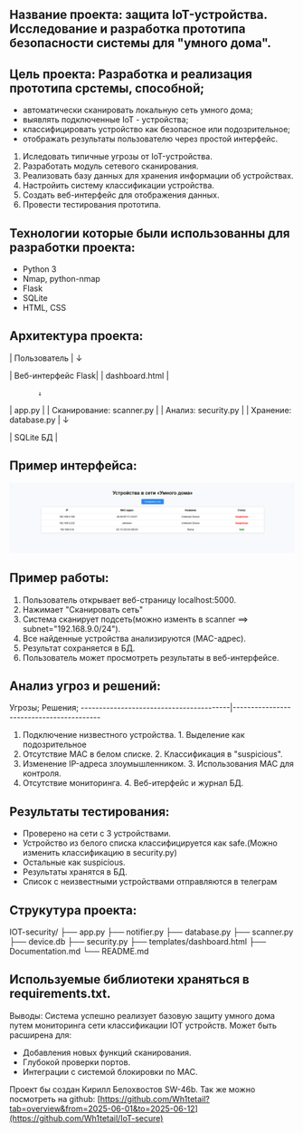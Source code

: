 ## Название проекта: защита IoT-устройства. Исследование и разработка прототипа безопасности системы для "умного дома".

## Цель проекта: Разработка и реализация прототипа срстемы, способной;
- автоматически сканировать локальную сеть умного дома;
- выявлять подключенные IoT - устройства;
- классифицировать устройство как безопасное или подозрительное;
- отображать результаты пользователю через простой интерфейс.

1. Иследовать типичные угрозы от IoT-устройства.
2. Разработать модуль сетевого сканирования.
3. Реализовать базу данных для хранения информации об устройствах.
4. Настройить систему классификации устройства.
5. Создать веб-интерфейс для отображения данных.
6. Провести тестирования прототипа.

## Технологии которые были использованны для разработки проекта:
- Python 3
- Nmap, python-nmap
- Flask
- SQLite
- HTML, CSS

## Архитектура проекта:

|     Пользователь    |
           ↓

|  Веб-интерфейс Flask|
| dashboard.html      |

           ↓

|         app.py             |
| Сканирование: scanner.py   |
| Анализ: security.py        |
| Хранение: database.py      |
           ↓
           
|      SQLite БД      |

## Пример интерфейса:

![alt text](image.png)

## Пример работы:

1. Пользователь открывает веб-страницу localhost:5000.
2. Нажимает "Сканировать сеть"
3. Система сканирует подсеть(можно изменть в scanner ==> subnet="192.168.9.0/24").
4. Все найденные устройства анализируются (MAC-адрес).
5. Результат сохраняется в БД.
6. Пользователь может просмотреть результаты в веб-интерфейсе.

## Анализ угроз и решений:

Угрозы;                                   Решения;
-----------------------------------------|-----------------------------------------
1. Подключение низвестного устройства.    1. Выделение как подозрительное
2. Отсутствие MAC в белом списке.         2. Классификация в "suspicious".
3. Изменение IP-адреса злоумышленником.   3. Использования MAC для контроля.
4. Отсутствие мониторинга.                4. Веб-итерфейс и журнал БД.

## Результаты тестирования:
- Проверено на сети с 3 устройствами.
- Устройство из белого списка классифицируется как safe.(Можно изменить классификацию в security.py)
- Остальные как suspicious.
- Результаты хранятся в БД.
- Список с неизвестными устройствами отправляются в телеграм

## Струкутура проекта:

IOT-security/
├── app.py
├── notifier.py
├── database.py
├── scanner.py
├── device.db
├── security.py
├── templates/dashboard.html
├── Documentation.md
└── README.md

## Используемые библиотеки храняться в requirements.txt.

Выводы: Система успешно реализует базовую защиту умного дома путем мониторинга сети классификации IOT устройств. Может быть расширена для:
- Добавления новых функций сканирования.
- Глубокой проверки портов.
- Интеграции с системой блокировки по MAC.

Проект бы создан Кирилл Белохвостов SW-46b.
Так же можно посмотреть на github: [https://github.com/Wh1tetail?tab=overview&from=2025-06-01&to=2025-06-12](https://github.com/Wh1tetail/IoT-secure)
